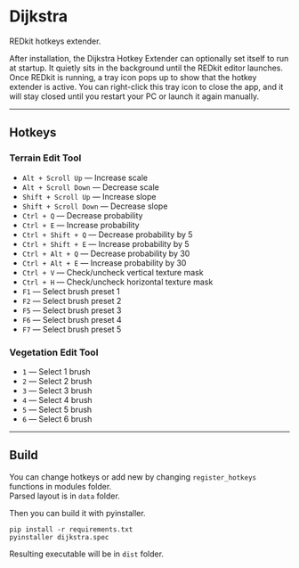 # Dijkstra
REDkit hotkeys extender.

After installation, the Dijkstra Hotkey Extender can optionally set itself to run at startup. It quietly sits in the background until the REDkit editor launches. Once REDkit is running, a tray icon pops up to show that the hotkey extender is active. You can right-click this tray icon to close the app, and it will stay closed until you restart your PC or launch it again manually.

---

## Hotkeys

### Terrain Edit Tool
- `Alt + Scroll Up` — Increase scale
- `Alt + Scroll Down` — Decrease scale
- `Shift + Scroll Up` — Increase slope
- `Shift + Scroll Down` — Decrease slope
- `Ctrl + Q` — Decrease probability
- `Ctrl + E` — Increase probability
- `Ctrl + Shift + Q` — Decrease probability by 5
- `Ctrl + Shift + E` — Increase probability by 5
- `Ctrl + Alt + Q` — Decrease probability by 30
- `Ctrl + Alt + E` — Increase probability by 30
- `Ctrl + V` — Check/uncheck vertical texture mask
- `Ctrl + H` — Check/uncheck horizontal texture mask
- `F1` — Select brush preset 1
- `F2` — Select brush preset 2
- `F5` — Select brush preset 3
- `F6` — Select brush preset 4
- `F7` — Select brush preset 5

### Vegetation Edit Tool
- `1` — Select 1 brush
- `2` — Select 2 brush
- `3` — Select 3 brush
- `4` — Select 4 brush
- `5` — Select 5 brush
- `6` — Select 6 brush

---

## Build
You can change hotkeys or add new by changing ```register_hotkeys``` functions in modules folder.  
Parsed layout is in `data` folder.

Then you can build it with pyinstaller.
```
pip install -r requirements.txt
pyinstaller dijkstra.spec
```
Resulting executable will be in `dist` folder.